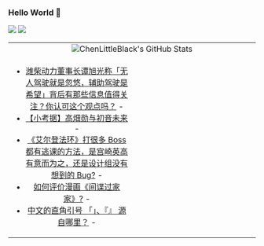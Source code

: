 ### Hello World 👋

[![](https://img.shields.io/badge/@ChenLittleBlack-1a6c81?style=flat&logo=java&logoColor=1a6c81&label=Java&colorA=ffffff)](https://www.java.com/)
[![](https://img.shields.io/badge/@ChenLittleBlack-41b883?style=flat&logo=vuedotjs&logoColor=41b883&label=Vue&colorA=ffffff)](https://cn.vuejs.org/)

<table>
<tr>
<td colspan="2" style="text-align: center;">
<img alt="ChenLittleBlack's GitHub Stats" src="https://github-readme-stats.vercel.app/api?username=ChenLittleBlack&show_icons=true&icon_color=CE1D2D&text_color=718096&bg_color=ffffff&hide_title=true" />
</td>
</tr>
<tr>
<td align="center" valign="middle">

<!-- START_SECTION:blog -->
* <a href='http://www.zhihu.com/question/525589861/answer/2425829101?utm_campaign=rss&utm_medium=rss&utm_source=rss&utm_content=title' target='_blank'>潍柴动力董事长谭旭光称「无人驾驶就是忽悠，辅助驾驶是希望」背后有那些信息值得关注？你认可这个观点吗？</a> - 
* <a href='http://zhuanlan.zhihu.com/p/494525483?utm_campaign=rss&utm_medium=rss&utm_source=rss&utm_content=title' target='_blank'>【小考据】高畑勋与初音未来</a> - 
* <a href='http://www.zhihu.com/question/526277021/answer/2427635348?utm_campaign=rss&utm_medium=rss&utm_source=rss&utm_content=title' target='_blank'>《艾尔登法环》打很多 Boss 都有逃课的方法，是宫崎英高有意而为之，还是设计组没有想到的 Bug?</a> - 
* <a href='http://www.zhihu.com/question/320063279/answer/1280690456?utm_campaign=rss&utm_medium=rss&utm_source=rss&utm_content=title' target='_blank'>如何评价漫画《间谍过家家》?</a> - 
* <a href='http://www.zhihu.com/question/19867627/answer/2420839332?utm_campaign=rss&utm_medium=rss&utm_source=rss&utm_content=title' target='_blank'>中文的直角引号 「」、『』 源自哪里？</a> - 
<!-- END_SECTION:blog -->

</td>
<td valign="middle" width="50%">

<!-- START_SECTION:douban -->

<!-- END_SECTION:douban -->

</td>
</tr>
</table>

